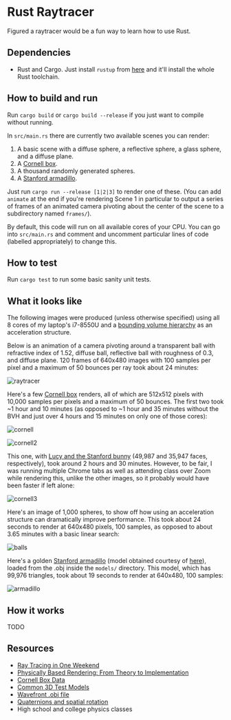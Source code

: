 # Rust Raytracer

Figured a raytracer would be a fun way to learn how to use Rust.

## Dependencies
* Rust and Cargo. Just install `rustup` from [here](https://www.rust-lang.org/tools/install) and it'll install the whole Rust toolchain.

## How to build and run
Run `cargo build` or `cargo build --release` if you just want to compile without running.

In `src/main.rs` there are currently two available scenes you can render:
1. A basic scene with a diffuse sphere, a reflective sphere, a glass sphere, and a diffuse plane.
2. A [Cornell box](https://www.graphics.cornell.edu/online/box/data.html).
3. A thousand randomly generated spheres.
4. A [Stanford armadillo](http://graphics.stanford.edu/data/3Dscanrep/).

Just run `cargo run --release [1|2|3]` to render one of these.
(You can add `animate` at the end if you're rendering Scene 1 in particular to output a series of frames of an animated camera pivoting about the center of the scene to a subdirectory named `frames/`).

By default, this code will run on all available cores of your CPU.
You can go into `src/main.rs` and comment and uncomment particular lines of code (labelled appropriately) to change this.

## How to test
Run `cargo test` to run some basic sanity unit tests.

## What it looks like

The following images were produced (unless otherwise specified) using all 8 cores of my laptop's i7-8550U and a [bounding volume hierarchy](https://www.wikipedia.org/en/Bounding_volume_hierarchy) as an acceleration structure.

Below is an animation of a camera pivoting around a transparent ball with refractive index of 1.52, diffuse ball, reflective ball with roughness of 0.3, and diffuse plane.
120 frames of 640x480 images with 100 samples per pixel and a maximum of 50 bounces per ray took about 24 minutes:

![raytracer](examples/temp.gif)

Here's a few [Cornell box](https://www.graphics.cornell.edu/online/box/data.html) renders, all of which are 512x512 pixels with 10,000 samples per pixels and a maximum of 50 bounces.
The first two took ~1 hour and 10 minutes (as opposed to ~1 hour and 35 minutes without the BVH and just over 4 hours and 15 minutes on only one of those cores):

![cornell](examples/cornell.png)

![cornell2](examples/cornell2.png)

This one, with [Lucy and the Stanford bunny](http://graphics.stanford.edu/data/3Dscanrep/) (49,987 and 35,947 faces, respectively), took around 2 hours and 30 minutes.
However, to be fair, I was running multiple Chrome tabs as well as attending class over Zoom while rendering this, unlike the other images, so it probably would have been faster if left alone:

![cornell3](examples/cornell3.png)

Here's an image of 1,000 spheres, to show off how using an acceleration structure can dramatically improve performance.
This took about 24 seconds to render at 640x480 pixels, 100 samples, as opposed to about 3.65 minutes with a basic linear search:

![balls](examples/balls.png)

Here's a golden [Stanford armadillo](http://graphics.stanford.edu/data/3Dscanrep/) (model obtained courtesy of [here](https://github.com/alecjacobson/common-3d-test-models)), loaded from the .obj inside the `models/` directory.
This model, which has 99,976 triangles, took about 19 seconds to render at 640x480, 100 samples:

![armadillo](examples/armadillo.png)

## How it works

TODO

## Resources

* [Ray Tracing in One Weekend](https://raytracing.github.io/books/RayTracingInOneWeekend.html)
* [Physically Based Rendering: From Theory to Implementation](https://pbrt.org/)
* [Cornell Box Data](https://www.graphics.cornell.edu/online/box/data.html)
* [Common 3D Test Models](https://github.com/alecjacobson/common-3d-test-models)
* [Wavefront .obj file](https://www.wikipedia.org/en/Wavefront_.obj_file)
* [Quaternions and spatial rotation](https://www.wikipedia.org/en/Quaternions_and_spatial_rotation)
* High school and college physics classes
